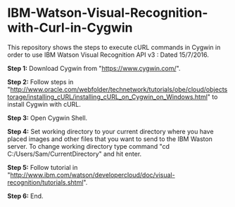 # IBM-Watson-Visual-Recognition-with-Curl-in-Cygwin
This repository shows the steps to execute cURL commands in Cygwin in order to use IBM Watson Visual Recognition API v3 : Dated 15/7/2016.

<b>Step 1:</b> Download Cygwin from "https://www.cygwin.com/".

<b>Step 2:</b> Follow steps in "http://www.oracle.com/webfolder/technetwork/tutorials/obe/cloud/objectstorage/installing_cURL/installing_cURL_on_Cygwin_on_Windows.html" to install Cygwin with cURL.

<b>Step 3:</b> Open Cygwin Shell.

<b>Step 4:</b> Set working directory to your current directory where you have placed images and other files that you want to send to the IBM Waston server.
        To change working directory type command "cd C:/Users/Sam/CurrentDirectory" and hit enter.
        
<b>Step 5:</b> Follow tutorial in "http://www.ibm.com/watson/developercloud/doc/visual-recognition/tutorials.shtml".

<b>Step 6:</b> End. 

